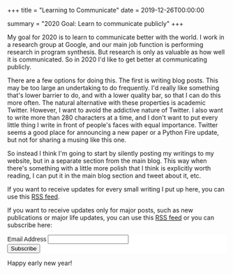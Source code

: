 +++
title = "Learning to Communicate"
date = 2019-12-26T00:00:00

summary = "2020 Goal: Learn to communicate publicly"
+++

My goal for 2020 is to learn to communicate better with the world. I work in a research group at Google, and our main job function is performing research in program synthesis. But research is only as valuable as how well it is communicated. So in 2020 I'd like to get better at communicating publicly.

There are a few options for doing this. The first is writing blog posts. This may be too large an undertaking to do frequently. I'd really like something that's lower barrier to do, and with a lower quality bar, so that I can do this more often. The natural alternative with these properties is academic Twitter. However, I want to avoid the addictive nature of Twitter. I also want to write more than 280 characters at a time, and I don't want to put every little thing I write in front of people's faces with equal importance. Twitter seems a good place for announcing a new paper or a Python Fire update, but not for sharing a musing like this one.

So instead I think I'm going to start by silently posting my writings to my website, but in a separate section from the main blog. This way when there's something with a little more polish that I think is explicitly worth reading, I can put it in the main blog section and tweet about it, etc.

If you want to receive updates for every small writing I put up here, you can use this [RSS feed](https://davidbieber.com/snippets/index.xml).

If you want to receive updates only for major posts, such as new publications or major life updates, you can use this [RSS feed](https://davidbieber.com/posts/index.xml) or you can subscribe here:

<!-- Begin Mailchimp Signup Form -->
<link href="//cdn-images.mailchimp.com/embedcode/classic-10_7.css" rel="stylesheet" type="text/css">
<style type="text/css">
  #mc_embed_signup{
    background:#fff;
    clear:left;
    font:14px Helvetica,Arial,sans-serif;
  }
</style>
<div id="mc_embed_signup">
<form action="https://gmail.us3.list-manage.com/subscribe/post?u=a55774562ae9fa9a1d879fa75&amp;id=132f89def3" method="post" id="mc-embedded-subscribe-form" name="mc-embedded-subscribe-form" class="validate" target="_blank" novalidate>
    <div id="mc_embed_signup_scroll">
  
<div class="mc-field-group">
  <label for="mce-EMAIL">Email Address</label>
  <input type="email" value="" name="EMAIL" class="required email" id="mce-EMAIL">
</div>
  <div id="mce-responses" class="clear">
    <div class="response" id="mce-error-response" style="display:none"></div>
    <div class="response" id="mce-success-response" style="display:none"></div>
  </div>    <!-- real people should not fill this in and expect good things - do not remove this or risk form bot signups-->
    <div style="position: absolute; left: -5000px;" aria-hidden="true"><input type="text" name="b_a55774562ae9fa9a1d879fa75_132f89def3" tabindex="-1" value=""></div>
    <div class="clear">
      <input type="submit" value="Subscribe" name="subscribe" id="mc-embedded-subscribe" class="button"></div>
    </div>
</form>
</div>
<script type='text/javascript' src='//s3.amazonaws.com/downloads.mailchimp.com/js/mc-validate.js'></script>
<script type='text/javascript'>(function($) {window.fnames = new Array(); window.ftypes = new Array();fnames[0]='EMAIL';ftypes[0]='email';fnames[1]='FNAME';ftypes[1]='text';fnames[2]='LNAME';ftypes[2]='text';fnames[3]='ADDRESS';ftypes[3]='address';fnames[4]='PHONE';ftypes[4]='phone';fnames[5]='BIRTHDAY';ftypes[5]='birthday';}(jQuery));var $mcj = jQuery.noConflict(true);</script>
<!--End mc_embed_signup-->

Happy early new year!

